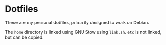 # Dotfiles

These are my personal dotfiles, primarily designed to work on Debian.

The `home` directory is linked using GNU Stow using `link.sh`. `etc` is not linked, but can be copied.
